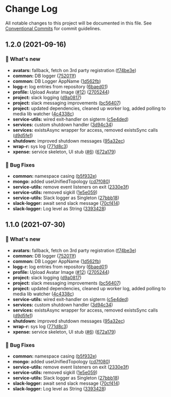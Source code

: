 # Change Log

All notable changes to this project will be documented in this file.
See [Conventional Commits](https://conventionalcommits.org) for commit guidelines.

## 1.2.0 (2021-09-16)


### 🚀 What's new

* **avatars:** fallback, fetch on 3rd party registration ([f74be3e](https://github.com/furystack/multiverse/commit/f74be3e57e2dbefef7abd5cb1383d5336a73e652))
* **common:** DB logger ([752011f](https://github.com/furystack/multiverse/commit/752011fb0efa73a828ef6e2a5612f04b60e14a86))
* **common:** DB Logger AppName ([1d562fb](https://github.com/furystack/multiverse/commit/1d562fba58e8d05b92b0ee00b365849f220f3a94))
* **logg-r:** log entries from repository ([6baed01](https://github.com/furystack/multiverse/commit/6baed01618721030af0d0174f773262e736ecc2f))
* **profile:** Upload Avatar Image ([#12](https://github.com/furystack/multiverse/issues/12)) ([2705244](https://github.com/furystack/multiverse/commit/2705244f3670f46f2529adc61156c8593e14fd6a))
* **project:** slack logging ([d9a0817](https://github.com/furystack/multiverse/commit/d9a08174e29fe767f3c37747a4f962083748ba7c))
* **project:** slack messaging improvements ([bc56407](https://github.com/furystack/multiverse/commit/bc564075f2cefe984de0a37bd7cb043b7a3e0cbf))
* **project:** updated dependencies, cleaned up worker log, added polling to media lib watcher ([4c4338c](https://github.com/furystack/multiverse/commit/4c4338c6792e5ccf4f0f7a4602df4009a1a46184))
* **service-utils:** wired exit-handler on sigterm ([c5e4ded](https://github.com/furystack/multiverse/commit/c5e4ded5fa85a483c6e038091bc9f455d02d488d))
* **services:** custom shutdown handler ([3d94c34](https://github.com/furystack/multiverse/commit/3d94c34dd4cbb5e0959018a724c91aef744f3cf4))
* **services:** existsAsync wrapper for access, removed existsSync calls ([d9d5fe1](https://github.com/furystack/multiverse/commit/d9d5fe12a71b65cd7b9d73dedf1f438a6591b0b5))
* **shutdown:** improved shutdown messages ([95a32ec](https://github.com/furystack/multiverse/commit/95a32ec86cd86bec21b54675d35b68195eacaab7))
* **wrap-r:** sys log ([771d8c3](https://github.com/furystack/multiverse/commit/771d8c30dfee89cfaae86bebbe29f0f492fd8d7c))
* **xpense:** service skeleton, UI stub ([#6](https://github.com/furystack/multiverse/issues/6)) ([672a179](https://github.com/furystack/multiverse/commit/672a17962a58641713651b0078a9fbcf05efc658))


### 🐛 Bug Fixes

* **common:** namespace casing ([b5f932e](https://github.com/furystack/multiverse/commit/b5f932e13fbdb4870baec1521a501b42f52b07e4))
* **mongo:** added useUnifiedTopology ([cd7f080](https://github.com/furystack/multiverse/commit/cd7f08079ed76b84693882fe9287cb32edf062d5))
* **service-utils:** remove event listeners on exit ([2330e3f](https://github.com/furystack/multiverse/commit/2330e3f834450abe4eadc2c0be0dc2abc4162fa8))
* **service-utils:** removed sigkill ([1e5e059](https://github.com/furystack/multiverse/commit/1e5e05919efe789f01c1feccf5973e6327bec0c5))
* **service-utils:** Slack logger as Singleton ([27bbb18](https://github.com/furystack/multiverse/commit/27bbb18fbe9cf6a0205f9998f9a67162bfd261d2))
* **slack-logger:** await send slack message ([70cf414](https://github.com/furystack/multiverse/commit/70cf414006a3a206fc74bd5e852dc6a8087923a4))
* **slack-logger:** Log level as String ([3393428](https://github.com/furystack/multiverse/commit/3393428cf906f910916b09020c3b5d89f93f30c1))




## 1.1.0 (2021-07-30)


### 🚀 What's new

* **avatars:** fallback, fetch on 3rd party registration ([f74be3e](https://github.com/furystack/multiverse/commit/f74be3e57e2dbefef7abd5cb1383d5336a73e652))
* **common:** DB logger ([752011f](https://github.com/furystack/multiverse/commit/752011fb0efa73a828ef6e2a5612f04b60e14a86))
* **common:** DB Logger AppName ([1d562fb](https://github.com/furystack/multiverse/commit/1d562fba58e8d05b92b0ee00b365849f220f3a94))
* **logg-r:** log entries from repository ([6baed01](https://github.com/furystack/multiverse/commit/6baed01618721030af0d0174f773262e736ecc2f))
* **profile:** Upload Avatar Image ([#12](https://github.com/furystack/multiverse/issues/12)) ([2705244](https://github.com/furystack/multiverse/commit/2705244f3670f46f2529adc61156c8593e14fd6a))
* **project:** slack logging ([d9a0817](https://github.com/furystack/multiverse/commit/d9a08174e29fe767f3c37747a4f962083748ba7c))
* **project:** slack messaging improvements ([bc56407](https://github.com/furystack/multiverse/commit/bc564075f2cefe984de0a37bd7cb043b7a3e0cbf))
* **project:** updated dependencies, cleaned up worker log, added polling to media lib watcher ([4c4338c](https://github.com/furystack/multiverse/commit/4c4338c6792e5ccf4f0f7a4602df4009a1a46184))
* **service-utils:** wired exit-handler on sigterm ([c5e4ded](https://github.com/furystack/multiverse/commit/c5e4ded5fa85a483c6e038091bc9f455d02d488d))
* **services:** custom shutdown handler ([3d94c34](https://github.com/furystack/multiverse/commit/3d94c34dd4cbb5e0959018a724c91aef744f3cf4))
* **services:** existsAsync wrapper for access, removed existsSync calls ([d9d5fe1](https://github.com/furystack/multiverse/commit/d9d5fe12a71b65cd7b9d73dedf1f438a6591b0b5))
* **shutdown:** improved shutdown messages ([95a32ec](https://github.com/furystack/multiverse/commit/95a32ec86cd86bec21b54675d35b68195eacaab7))
* **wrap-r:** sys log ([771d8c3](https://github.com/furystack/multiverse/commit/771d8c30dfee89cfaae86bebbe29f0f492fd8d7c))
* **xpense:** service skeleton, UI stub ([#6](https://github.com/furystack/multiverse/issues/6)) ([672a179](https://github.com/furystack/multiverse/commit/672a17962a58641713651b0078a9fbcf05efc658))


### 🐛 Bug Fixes

* **common:** namespace casing ([b5f932e](https://github.com/furystack/multiverse/commit/b5f932e13fbdb4870baec1521a501b42f52b07e4))
* **mongo:** added useUnifiedTopology ([cd7f080](https://github.com/furystack/multiverse/commit/cd7f08079ed76b84693882fe9287cb32edf062d5))
* **service-utils:** remove event listeners on exit ([2330e3f](https://github.com/furystack/multiverse/commit/2330e3f834450abe4eadc2c0be0dc2abc4162fa8))
* **service-utils:** removed sigkill ([1e5e059](https://github.com/furystack/multiverse/commit/1e5e05919efe789f01c1feccf5973e6327bec0c5))
* **service-utils:** Slack logger as Singleton ([27bbb18](https://github.com/furystack/multiverse/commit/27bbb18fbe9cf6a0205f9998f9a67162bfd261d2))
* **slack-logger:** await send slack message ([70cf414](https://github.com/furystack/multiverse/commit/70cf414006a3a206fc74bd5e852dc6a8087923a4))
* **slack-logger:** Log level as String ([3393428](https://github.com/furystack/multiverse/commit/3393428cf906f910916b09020c3b5d89f93f30c1))
